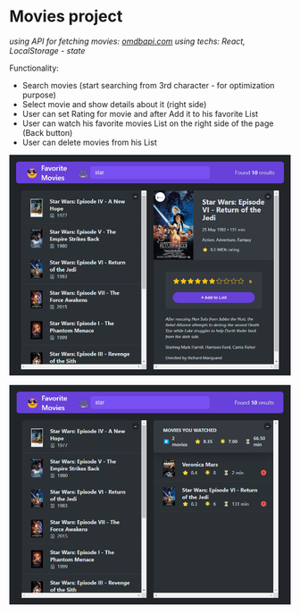# Movies project

*using API for fetching movies: [omdbapi.com](https://omdbapi.com)*
*using techs: React, LocalStorage - state*

Functionality:
- Search movies (start searching from 3rd character - for optimization purpose)
- Select movie and show details about it (right side)
- User can set Rating for movie and after Add it to his favorite List 
- User can watch his favorite movies List on the right side of the page (Back button)
- User can delete movies from his List

![screen image](screen1.jpg)

![screen image](screen2.jpg)